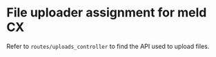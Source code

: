 # File uploader assignment for meld CX

Refer to `routes/uploads_controller` to find the API used to upload files. 

